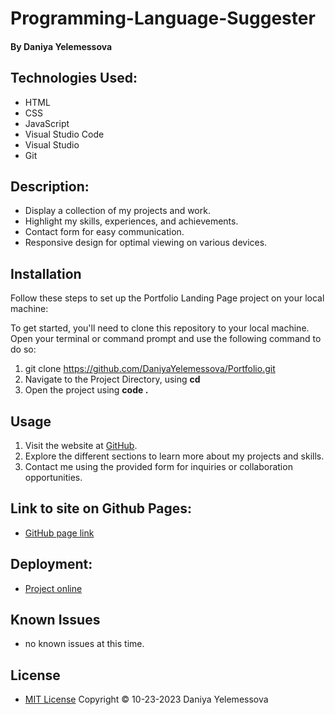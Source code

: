 <h1 align-"center> Programming-Language-Suggester</h1>

#### By Daniya Yelemessova

## Technologies Used:

- HTML
- CSS
- JavaScript
- Visual Studio Code
- Visual Studio
- Git

## Description:

- Display a collection of my projects and work.
- Highlight my skills, experiences, and achievements.
- Contact form for easy communication.
- Responsive design for optimal viewing on various devices.

## Installation

Follow these steps to set up the Portfolio Landing Page project on your local machine:

To get started, you'll need to clone this repository to your local machine. Open your terminal or command prompt and use the following command to do so:
1. git clone https://github.com/DaniyaYelemessova/Portfolio.git
2. Navigate to the Project Directory, using **cd**
3. Open the project using **code .**


## Usage

1. Visit the website at [GitHub](https://github.com/DaniyaYelemessova/Portfolio.git).
2. Explore the different sections to learn more about my projects and skills.
3. Contact me using the provided form for inquiries or collaboration opportunities.

## Link to site on Github Pages:

- [GitHub page link](https://github.com/DaniyaYelemessova/Portfolio.git)

## Deployment:

- [Project online](https://daniyayelemessova.github.io/Portfolio/)

## Known Issues

- no known issues at this time.

## License

- [MIT License](https://choosealicense.com/licenses/mit/)
Copyright © 10-23-2023 Daniya Yelemessova
